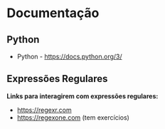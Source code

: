 # Documentação

## Python
* Python - https://docs.python.org/3/


## Expressões Regulares

**Links para interagirem com expressões regulares:**
* https://regexr.com
* https://regexone.com (tem exercícios)
